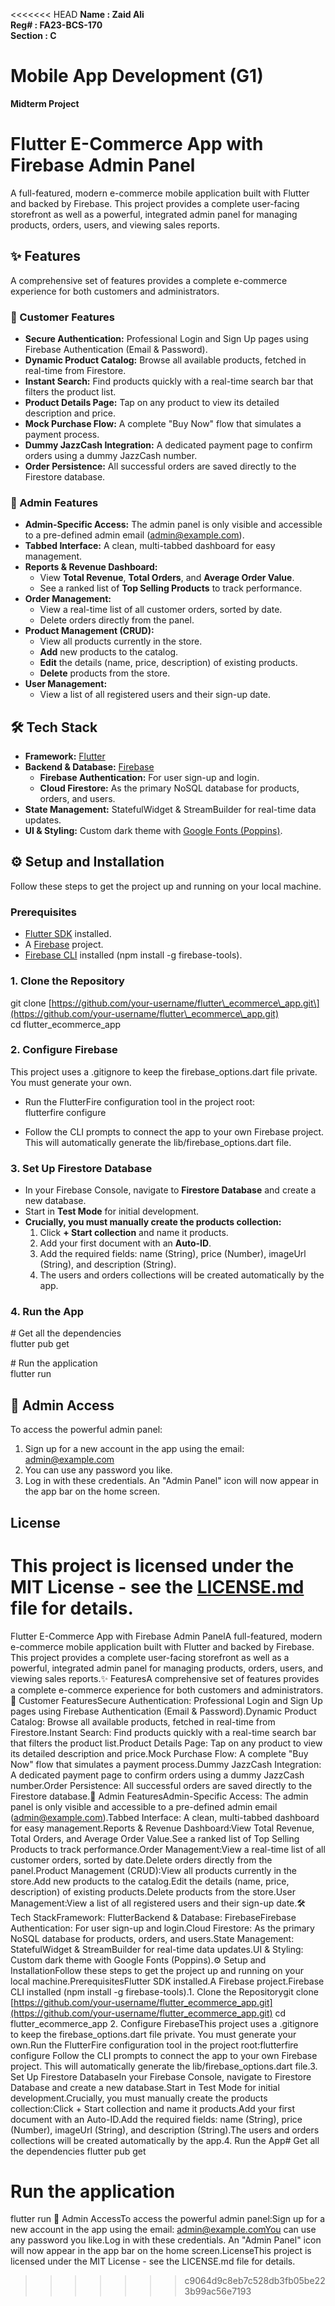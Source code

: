 <<<<<<< HEAD
**Name		:	Zaid Ali**  
**Reg\#		:	FA23-BCS-170**  
**Section	:	C**

# **Mobile App Development (G1)**

**Midterm Project**

# **Flutter E-Commerce App with Firebase Admin Panel**

A full-featured, modern e-commerce mobile application built with Flutter and backed by Firebase. This project provides a complete user-facing storefront as well as a powerful, integrated admin panel for managing products, orders, users, and viewing sales reports.

## **✨ Features**

A comprehensive set of features provides a complete e-commerce experience for both customers and administrators.

### **👤 Customer Features**

* **Secure Authentication:** Professional Login and Sign Up pages using Firebase Authentication (Email & Password).  
* **Dynamic Product Catalog:** Browse all available products, fetched in real-time from Firestore.  
* **Instant Search:** Find products quickly with a real-time search bar that filters the product list.  
* **Product Details Page:** Tap on any product to view its detailed description and price.  
* **Mock Purchase Flow:** A complete "Buy Now" flow that simulates a payment process.  
* **Dummy JazzCash Integration:** A dedicated payment page to confirm orders using a dummy JazzCash number.  
* **Order Persistence:** All successful orders are saved directly to the Firestore database.

### **🚀 Admin Features**

* **Admin-Specific Access:** The admin panel is only visible and accessible to a pre-defined admin email (admin@example.com).  
* **Tabbed Interface:** A clean, multi-tabbed dashboard for easy management.  
* **Reports & Revenue Dashboard:**  
  * View **Total Revenue**, **Total Orders**, and **Average Order Value**.  
  * See a ranked list of **Top Selling Products** to track performance.  
* **Order Management:**  
  * View a real-time list of all customer orders, sorted by date.  
  * Delete orders directly from the panel.  
* **Product Management (CRUD):**  
  * View all products currently in the store.  
  * **Add** new products to the catalog.  
  * **Edit** the details (name, price, description) of existing products.  
  * **Delete** products from the store.  
* **User Management:**  
  * View a list of all registered users and their sign-up date.

## **🛠️ Tech Stack**

* **Framework:** [Flutter](https://flutter.dev/)  
* **Backend & Database:** [Firebase](https://firebase.google.com/)  
  * **Firebase Authentication:** For user sign-up and login.  
  * **Cloud Firestore:** As the primary NoSQL database for products, orders, and users.  
* **State Management:** StatefulWidget & StreamBuilder for real-time data updates.  
* **UI & Styling:** Custom dark theme with [Google Fonts (Poppins)](https://fonts.google.com/specimen/Poppins).

## **⚙️ Setup and Installation**

Follow these steps to get the project up and running on your local machine.

### **Prerequisites**

* [Flutter SDK](https://docs.flutter.dev/get-started/install) installed.  
* A [Firebase](https://firebase.google.com/) project.  
* [Firebase CLI](https://firebase.google.com/docs/cli) installed (npm install \-g firebase-tools).

### **1\. Clone the Repository**

git clone \[https://github.com/your-username/flutter\_ecommerce\_app.git\](https://github.com/your-username/flutter\_ecommerce\_app.git)  
cd flutter\_ecommerce\_app

### **2\. Configure Firebase**

This project uses a .gitignore to keep the firebase\_options.dart file private. You must generate your own.

* Run the FlutterFire configuration tool in the project root:  
  flutterfire configure

* Follow the CLI prompts to connect the app to your own Firebase project. This will automatically generate the lib/firebase\_options.dart file.

### **3\. Set Up Firestore Database**

* In your Firebase Console, navigate to **Firestore Database** and create a new database.  
* Start in **Test Mode** for initial development.  
* **Crucially, you must manually create the products collection:**  
  1. Click **\+ Start collection** and name it products.  
  2. Add your first document with an **Auto-ID**.  
  3. Add the required fields: name (String), price (Number), imageUrl (String), and description (String).  
  4. The users and orders collections will be created automatically by the app.

### **4\. Run the App**

\# Get all the dependencies  
flutter pub get

\# Run the application  
flutter run

## **🔑 Admin Access**

To access the powerful admin panel:

1. Sign up for a new account in the app using the email: admin@example.com  
2. You can use any password you like.  
3. Log in with these credentials. An "Admin Panel" icon will now appear in the app bar on the home screen.

## **License**

This project is licensed under the MIT License \- see the [LICENSE.md](http://docs.google.com/LICENSE.md) file for details.
=======
Flutter E-Commerce App with Firebase Admin PanelA full-featured, modern e-commerce mobile application built with Flutter and backed by Firebase. This project provides a complete user-facing storefront as well as a powerful, integrated admin panel for managing products, orders, users, and viewing sales reports.✨ FeaturesA comprehensive set of features provides a complete e-commerce experience for both customers and administrators.👤 Customer FeaturesSecure Authentication: Professional Login and Sign Up pages using Firebase Authentication (Email & Password).Dynamic Product Catalog: Browse all available products, fetched in real-time from Firestore.Instant Search: Find products quickly with a real-time search bar that filters the product list.Product Details Page: Tap on any product to view its detailed description and price.Mock Purchase Flow: A complete "Buy Now" flow that simulates a payment process.Dummy JazzCash Integration: A dedicated payment page to confirm orders using a dummy JazzCash number.Order Persistence: All successful orders are saved directly to the Firestore database.🚀 Admin FeaturesAdmin-Specific Access: The admin panel is only visible and accessible to a pre-defined admin email (admin@example.com).Tabbed Interface: A clean, multi-tabbed dashboard for easy management.Reports & Revenue Dashboard:View Total Revenue, Total Orders, and Average Order Value.See a ranked list of Top Selling Products to track performance.Order Management:View a real-time list of all customer orders, sorted by date.Delete orders directly from the panel.Product Management (CRUD):View all products currently in the store.Add new products to the catalog.Edit the details (name, price, description) of existing products.Delete products from the store.User Management:View a list of all registered users and their sign-up date.🛠️ Tech StackFramework: FlutterBackend & Database: FirebaseFirebase Authentication: For user sign-up and login.Cloud Firestore: As the primary NoSQL database for products, orders, and users.State Management: StatefulWidget & StreamBuilder for real-time data updates.UI & Styling: Custom dark theme with Google Fonts (Poppins).⚙️ Setup and InstallationFollow these steps to get the project up and running on your local machine.PrerequisitesFlutter SDK installed.A Firebase project.Firebase CLI installed (npm install -g firebase-tools).1. Clone the Repositorygit clone [https://github.com/your-username/flutter_ecommerce_app.git](https://github.com/your-username/flutter_ecommerce_app.git)
cd flutter_ecommerce_app
2. Configure FirebaseThis project uses a .gitignore to keep the firebase_options.dart file private. You must generate your own.Run the FlutterFire configuration tool in the project root:flutterfire configure
Follow the CLI prompts to connect the app to your own Firebase project. This will automatically generate the lib/firebase_options.dart file.3. Set Up Firestore DatabaseIn your Firebase Console, navigate to Firestore Database and create a new database.Start in Test Mode for initial development.Crucially, you must manually create the products collection:Click + Start collection and name it products.Add your first document with an Auto-ID.Add the required fields: name (String), price (Number), imageUrl (String), and description (String).The users and orders collections will be created automatically by the app.4. Run the App# Get all the dependencies
flutter pub get

# Run the application
flutter run
🔑 Admin AccessTo access the powerful admin panel:Sign up for a new account in the app using the email: admin@example.comYou can use any password you like.Log in with these credentials. An "Admin Panel" icon will now appear in the app bar on the home screen.LicenseThis project is licensed under the MIT License - see the LICENSE.md file for details.
>>>>>>> c9064d9c8eb7c528db3fb05be223b99ac56e7193
